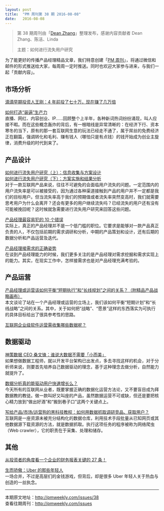 ```yaml
---
layout: post
title:  "PM 周刊第 38 期 2016-08-08"
date:   2016-08-08
---
```


> 第 38 期周刊由「[Dean Zhang](http://pmweekly.com/contributors#dean)」整理发布，感谢内容贡献者 Dean Zhang、陈洁、Linda  
> 
> 主题：如何进行流失用户研究

为了能更好的传播产品经理精品文章，我们特意创建「[PM 周刊](http://pmweekly.com/)」，将通过微信和邮件的形式推送给大家，每周周一定时推送。同时也欢迎大家参与进来，与我们一起「贡献内容」。 

## 市场分析   

[滴滴早期投资人王刚：4 年前投了七十万，现在赚了几万倍](https://mp.weixin.qq.com/s?__biz=MzA4NzA5MzA0OQ==&mid=2653145538&idx=1&sn=d68512aae7ed9feda6137648d119aeb8&scene=1&srcid=0807lGA2TZBl1B09PMMyl5bI&key=8dcebf9e179c9f3afb6a9fb3dfabba0cc692b00e73dc92df874b03bcaafa97f23539e9d5d40fa2d7d8f332ac9317a9d8&ascene=0&uin=MjExNzY1NDIwMQ%3D%3D&devicetype=iMac+MacBookPro12%2C1+OSX+OSX+10.11.4+build(15E65)&version=11020201&pass_ticket=Y%2Fpvs5GTIgrOeAw9qwzqCm6jPLJyER%2BIK5HEJBx%2Ffs11wGPmYfyol1N50jD4CQPO)  

[如何打造“装逼”生产力](https://mp.weixin.qq.com/s?__biz=MTQzMjE1NjQwMQ==&mid=2655535444&idx=1&sn=d1c3fea64d9fe8cb298ca92ec1ed1918&scene=1&srcid=0803ePTXiwGQf8wbNneAi5SX&key=8dcebf9e179c9f3a39172e1e075cef6ec06355d94bbacdffbec28b6f16bbcbf7f8ab2ccc3474a1edb6f317fde93de23a&ascene=0&uin=MjExNzY1NDIwMQ%3D%3D&devicetype=iMac+MacBookPro12%2C1+OSX+OSX+10.11.4+build(15E65)&version=11020201&pass_ticket=Y%2Fpvs5GTIgrOeAw9qwzqCm6jPLJyER%2BIK5HEJBx%2Ffs11wGPmYfyol1N50jD4CQPO)   
直播、网红、内容创业、IP……回顾整个上半年，各种新词热词纷纷涌现，叫人应接不暇。而在这些概念轰炸的背后，有一根暗线是异常清晰的：在经济下行、资本寒冬的当下，原有的那一套互联网生意的玩法已经走不通了，属于屌丝的免费经济正在翻篇，强调转化和毛利、赚有钱人（哪怕只是有点钱）的钱开始成为创业主旋律，消费升级的时代到来了。

## 产品设计

[如何进行流失用户研究（上）：信息收集与方案设计](https://mp.weixin.qq.com/s?__biz=MzA4ODQyNzg1MQ==&mid=2649107094&idx=1&sn=00a5818c0deb39544fa5369a8a895530&scene=1&srcid=0804XEI2akUzRYOheYbtauyb&key=8dcebf9e179c9f3adbebfbbeb3d55e97627c0cdcd8c053b48d5ff871fcc635765fd477240e560989fa7b0b9aa07a90e4&ascene=0&uin=MjExNzY1NDIwMQ%3D%3D&devicetype=iMac+MacBookPro12%2C1+OSX+OSX+10.11.4+build(15E65)&version=11020201&pass_ticket=Y%2Fpvs5GTIgrOeAw9qwzqCm6jPLJyER%2BIK5HEJBx%2Ffs11wGPmYfyol1N50jD4CQPO)      
[如何进行流失用户研究（下）：方案实施和结果分析](https://mp.weixin.qq.com/s?__biz=MzA4ODQyNzg1MQ==&mid=2649107097&idx=1&sn=8ab7d2e8d498c2a461337f4c9dec63f4&scene=1&srcid=0804zhdy8Dnn6JqyPi30Wxe9&key=8dcebf9e179c9f3a7e3ae48c821452c58f428db316c5de480d688c68c0affab8107bd6e0f393ade5b9493487430b54f4&ascene=0&uin=MjExNzY1NDIwMQ%3D%3D&devicetype=iMac+MacBookPro12%2C1+OSX+OSX+10.11.4+build(15E65)&version=11020201&pass_ticket=Y%2Fpvs5GTIgrOeAw9qwzqCm6jPLJyER%2BIK5HEJBx%2Ffs11wGPmYfyol1N50jD4CQPO)  
对于一款互联网产品来说，往往不可避免的会面临用户流失的问题。一定范围内的用户流失率是可以被接受的，因为通过各种渠道接触到产品的用户并不一定都是我们的目标用户。但当流失率高于我们的预期值或者流失率突然变高时，我们就需要思考用户为什么会离开？还会有更多的用户继续流失吗？已经流失的用户还有没有可能被挽回呢？这时候就急需要进行流失用户研究来回答这些问题。  

[产品经理最容易犯的 10 个错误](https://zhuanlan.zhihu.com/p/21828235)  
实际上，真正的产品经理并不是一个低门槛的职位。它要求是能够对一款产品真正负责的人，不仅包括前期的需求调研和分析，中期的产品策划和设计，还有后期的数据分析和产品运营及迭代。

[产品经理接需求的正确姿势](https://mp.weixin.qq.com/s?__biz=MzAxMzc5NDAyMw==&mid=2650510074&idx=1&sn=2b4bedf6d1a9841d6eb226c9d73a2110&scene=1&srcid=0805S4yuUoW9qadURSq3ciQT&key=8dcebf9e179c9f3a79ed1f7eca143874c75aee2a67580e2e2002ac15f7d6d87e10d17c3d0f6b06d606f5276d7559d569&ascene=0&uin=MjExNzY1NDIwMQ%3D%3D&devicetype=iMac+MacBookPro12%2C1+OSX+OSX+10.11.4+build(15E65)&version=11020201&pass_ticket=Y%2Fpvs5GTIgrOeAw9qwzqCm6jPLJyER%2BIK5HEJBx%2Ffs11wGPmYfyol1N50jD4CQPO)  
在谈到产品经理能力的时候，我们更多关注的是产品经理对需求挖掘和需求实现上的能力。其实，在现实工作中，怎样接需求也是对产品经理充满考验的。

## 产品运营

[产品经理或运营该如何平衡“短期执行”和“长线规划”之间的关系？（附精品产品战略画布）](http://mp.weixin.qq.com/s?__biz=MjM5NDUyOTAwOA==&mid=2652912281&idx=1&sn=ebba1d8d814e6e887111f61bdffd86f1&scene=1&srcid=0808re4LVPSHXJaMn4HbgQza#rd)   
本文谈论了站在一个产品经理或运营的立场上，我们该如何平衡“短期计划”和“长线战略”之间的关系。其中，关于如何把“战略”、“愿景”这样的东西落实为可执行的具体目标给出了很具参考性的思路。   

[互联网企业级软件运营需收集哪些数据呢？](http://www.zhihu.com/question/34798236/answer/114822303)  

## 数据驱动  

[神策数据 CEO 桑文锋：谁说大数据不需要「小而美」](https://www.zhihu.com/question/20045543/answer/59025552)  
如果想做数据工程师，就以开发平台架构已出发点，多去寻找这样的机会，对于分析师来说，则要首先培养自己数据驱动的理念，基于这种理念去做分析，自然能力就提升了。

[数据分析真的能驱动用户快速增长么？](https://zhuanlan.zhihu.com/p/21802698)  
今天所有的互联网从业者，既要掌握正确的数据化运营方法论，又不要盲目成为拜数据教的教徒。做一款叫好又叫座的产品，虽然数据运营不可或缺，但还是要把核心精力放到“做出好酒”和“搬到巷子口”这两个关键点上。  

[写给产品/市场/运营狗的黑科技教程：如何用数据抓取调研竞品、获取用户？](https://mp.weixin.qq.com/s?__biz=MzA4NDk5OTgzMg==&mid=2650589624&idx=1&sn=9e251b226143e007bb24ec4a019fd82d&scene=0&key=8dcebf9e179c9f3a3f4b5863fb7751450dcfb312642ae88ce6fa3ee6351b8e6edf2adbedd71ebaa86c0194ae5d39c785&ascene=0&uin=MjExNzY1NDIwMQ%3D%3D&devicetype=iMac+MacBookPro12%2C1+OSX+OSX+10.11.4+build(15E65)&version=11020201&pass_ticket=Y%2Fpvs5GTIgrOeAw9qwzqCm6jPLJyER%2BIK5HEJBx%2Ffs11wGPmYfyol1N50jD4CQPO)  
互联网是一座资源未被充分结构化的数据仓库，利用技术手段批量从已知网页或其他数据源下载资源的方法，就是数据抓取。执行这项任务的程序被称为网络爬虫（Web crawler），它的职责在于采集、处理和储存。  

## 其他

[从投资者的角度看一个企业的财务报表关键的 27 条！](https://mp.weixin.qq.com/s?__biz=MzA3MjI2MDU0Nw==&mid=2649860332&idx=1&sn=24e41b4c6c219fcefff8fba355b551e6&scene=1&srcid=0729PIfUQ4WBHFBCPuQoq0nZ&key=8dcebf9e179c9f3a00c6007322c75365268a5278ab3d1375ba99c4dbcf63d7c64c04c182c536617429ecfcdb0ddb5471&ascene=0&uin=MjExNzY1NDIwMQ%3D%3D&devicetype=iMac+MacBookPro12%2C1+OSX+OSX+10.11.4+build(15E65)&version=11020201&pass_ticket=Y%2Fpvs5GTIgrOeAw9qwzqCm6jPLJyER%2BIK5HEJBx%2Ffs11wGPmYfyol1N50jD4CQPO)

[生而骄傲：Uber 的那些年轻人](https://mp.weixin.qq.com/s?__biz=MzA4NjM3MDM5MQ==&mid=2651336425&idx=1&sn=9cbe982fd683ded43b9b688475c2aacf&scene=1&srcid=0802bbCS3FfyFCIqk9uu8cVC&key=8dcebf9e179c9f3a32d7470d543515a61cb4135eb52504be0efda9141ce1e60a87d01ba2feee97b996cdaa54499264d3&ascene=0&uin=MjExNzY1NDIwMQ%3D%3D&devicetype=iMac+MacBookPro12%2C1+OSX+OSX+10.11.4+build(15E65)&version=11020201&pass_ticket=Y%2Fpvs5GTIgrOeAw9qwzqCm6jPLJyER%2BIK5HEJBx%2Ffs11wGPmYfyol1N50jD4CQPO)    
一场合并，不过是高层们的金钱游戏，但背后，却是很多 Uber 年轻人关于热血与创造的一丝执念。

---
本期原文地址：<http://pmweekly.com/issues/38>     
查看往期周刊：<http://pmweekly.com/issues>    